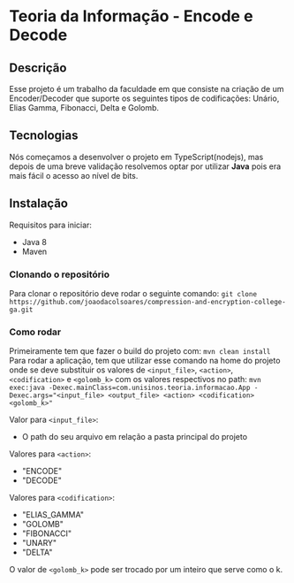 # Teoria da Informação - Encode e Decode

## Descrição
Esse projeto é um trabalho da faculdade em que consiste na criação de um Encoder/Decoder que suporte os seguintes tipos de codificações: Unário, Elias Gamma, Fibonacci, Delta e Golomb. 

## Tecnologias
Nós começamos a desenvolver o projeto em TypeScript(nodejs), mas depois de uma breve validação resolvemos optar por utilizar **Java** pois era mais fácil o acesso ao nível de bits. 

## Instalação
Requisitos para iniciar: 
 - Java 8 
 - Maven

### Clonando o repositório
Para clonar o repositório deve rodar o seguinte comando:
`git clone https://github.com/joaodacolsoares/compression-and-encryption-college-ga.git`

### Como rodar
Primeiramente tem que fazer o build do projeto com:
`mvn clean install`
Para rodar a aplicação, tem que utilizar esse comando na home do projeto onde se deve substituir os valores de 
 `<input_file>`, `<action>`, `<codification>` e `<golomb_k>` com os valores respectivos no path:
`mvn exec:java -Dexec.mainClass=com.unisinos.teoria.informacao.App -Dexec.args="<input_file> <output_file> <action> <codification> <golomb_k>"`

Valor para `<input_file>`:
 - O path do seu arquivo em relação a pasta principal do projeto

Valores para `<action>`:
-   "ENCODE"
-   "DECODE"

Valores para `<codification>`:
-   "ELIAS_GAMMA"
-   "GOLOMB"
-   "FIBONACCI"
-   "UNARY"
-   "DELTA"

O valor de `<golomb_k>` pode ser trocado por um inteiro que serve como o k.
